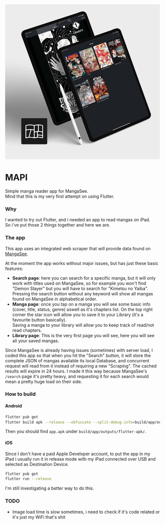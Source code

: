 
![MAPI](mapi.png)

# MAPI
Simple manga reader app for MangaSee.\
Mind that this is my very first attempt on using Flutter.

### Why
I wanted to try out Flutter, and i needed an app to read mangas on iPad.\
So i've put those 2 things together and here we are.

### The app
This app uses an integrated web scraper that will provide data found on [MangaSee](https://mangasee123.com/).

At the moment the app works without major issues, but has just these basic features:
- **Search page**: here you can search for a specific manga, but it will only work with titles used on MangaSee,
so for example you won't find "Demon Slayer" but you will have to search for "Kimetsu no Yaiba".\
Pressing the search button without any keyword will show all mangas found on MangaSee in alphabetical order.
- **Manga page**: once you tap on a manga you will see some basic info (cover, title, status, genre) aswell as
it's chapters list. On the top right corner the star icon will allow you to save it to your Library (it's a favourite button basically).\
Saving a manga to your library will allow you to keep track of read/not read chapters.
- **Library page**: This is the very first page you will see, here you will see all your saved mangas.

Since MangaSee is already having issues (sometimes) with server load, I coded this app so that when you hit the "Search" button, it will
store the complete JSON of mangas available its local Database, and concurrent request will read from it instead of requiring a new "Scraping".
The cached results will expire in 24 hours.
I made it this way because MangaSee's `/search` page it's pretty heavy, and requesting it for each search would mean a pretty huge load on their side.

### How to build

#### Android
```sh
flutter pub get
flutter build apk --release --obfuscate --split-debug-info=build/app/outputs/symbols --split-per-abi
```
Then you should find `app.apk` under `build/app/outputs/flutter-apk/`.

#### iOS
Since I don't have a paid Apple Developer account, to put the app in my iPad i usually run it in release mode with my iPad connected over USB and selected as Destination Device.
```sh
flutter pub get
flutter run --release
```
I'm still investigating a better way to do this.

### TODO
- Image load time is slow sometimes, i need to check if it's code related or it's just my WiFi that's shit